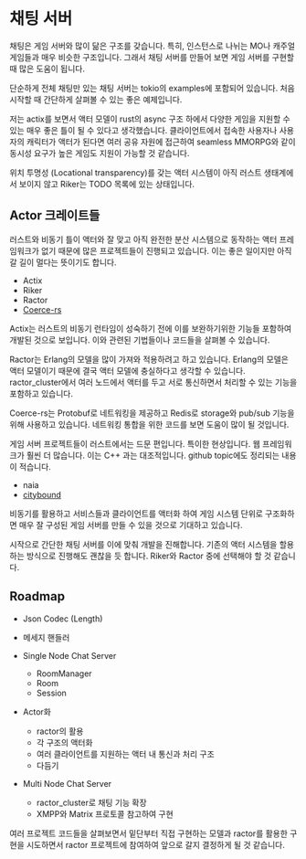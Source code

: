 # 채팅 서버 

채팅은 게임 서버와 많이 닮은 구조를 갖습니다. 특히, 인스턴스로 나뉘는 MO나 캐주얼 게임들과 
매우 비슷한 구조입니다. 그래서 채팅 서버를 만들어 보면 게임 서버를 구현할 때 많은 
도움이 됩니다. 

단순하게 전체 채팅만 있는 채팅 서버는 tokio의 examples에 포함되어 있습니다. 처음 시작할 때
간단하게 살펴볼 수 있는 좋은 예제입니다. 

저는 actix를 보면서 액터 모델이 rust의 async 구조 하에서 다양한 게임을 지원할 수 있는 
매우 좋은 틀이 될 수 있다고 생각했습니다. 클라이언트에서 접속한 사용자나 사용자의 캐릭터가 
액터가 된다면 여러 공유 자원에 접근하여 seamless MMORPG와 같이 동시성 요구가 높은 게임도 
지원이 가능할 것 같습니다. 

위치 투명성 (Locational transparency)를 갖는 액터 시스템이 아직 러스트 생태계에서 보이지 
않고 Riker는 TODO 목록에 있는 상태입니다. 

## Actor 크레이트들 

러스트와 비동기 틀이 액터와 잘 맞고 아직 완전한 분산 시스템으로 동작하는 액터 프레임워크가 
없기 때문에 많은 프로젝트들이 진행되고 있습니다. 이는 좋은 일이지만 아직 갈 길이 멀다는 
뜻이기도 합니다. 

- Actix
- Riker 
- Ractor 
- [Coerce-rs](https://github.com/LeonHartley/Coerce-rs)

Actix는 러스트의 비동기 런타임이 성숙하기 전에 이를 보완하기위한 기능들 포함하여 개발된 
것으로 보입니다. 이와 관련된 기법들이나 코드들을 살펴볼 수 있습니다. 

Ractor는 Erlang의 모델을 많이 가져와 적용하려고 하고 있습니다. Erlang의 모델은 액터 모델이기 
때문에 결국 액터 모델에 충실하다고 생각할 수 있습니다. ractor_cluster에서 여러 노드에서 
액터를 두고 서로 통신하면서 처리할 수 있는 기능을 포함하고 있습니다. 

Coerce-rs는 Protobuf로 네트워킹을 제공하고 Redis로 storage와 pub/sub 기능을 위해 사용하고 
있습니다. 네트워킹 통합을 위한 코드를 보면 도움이 많이 될 것입니다.
  
게임 서버 프로젝트들이 러스트에서는 드문 편입니다. 특이한 현상입니다. 웹 프레임워크가 훨씬 
더 많습니다. 이는 C++ 과는 대조적입니다. github topic에도 정리되는 내용이 적습니다. 

- naia 
- [citybound](https://github.com/citybound/citybound)

비동기를 활용하고 서비스들과 클라이언트를 액터화 하여 게임 시스템 단위로 구조화하면 매우 
잘 구성된 게임 서버를 만들 수 있을 것으로 기대하고 있습니다. 

시작으로 간단한 채팅 서버를 이에 맞춰 개발을 진해합니다. 기존의 액터 시스템을 할용하는 
방식으로 진행해도 괜찮을 듯 합니다. Riker와 Ractor 중에 선택해야 할 것 같습니다. 

## Roadmap 

- Json Codec (Length)
- 메세지 핸들러 

- Single Node Chat Server 
  - RoomManager
  - Room 
  - Session 

- Actor화 
  - ractor의 활용
  - 각 구조의 액터화 
  - 여러 클라이언트를 지원하는 액터 내 통신과 처리 구조 
  - 다듬기 

- Multi Node Chat Server 
  - ractor_cluster로 채팅 기능 확장 
  - XMPP와 Matrix 프로토콜 참고하여 구현 

여러 프로젝트 코드들을 살펴보면서 밑단부터 직접 구현하는 모델과 ractor를 활용한 구현을 
시도하면서 ractor 프로젝트에 참여하여 앞으로 갈지 결정하게 될 것 같습니다. 




